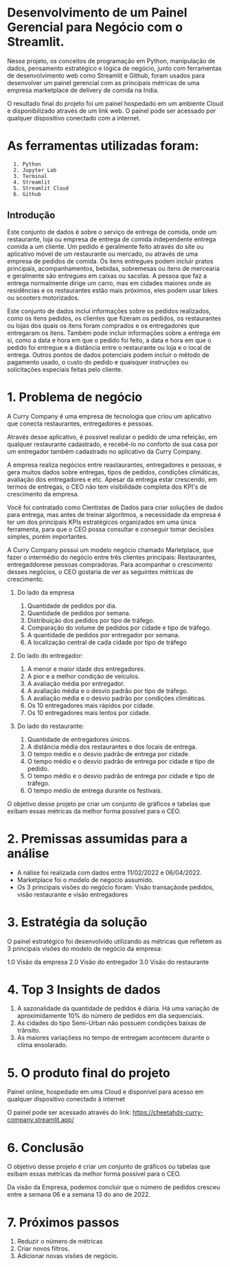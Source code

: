 # Desenvolvimento de um Painel Gerencial para Negócio com o Streamlit.
   Nesse projeto, os conceitos de programação em Python, manipulação de dados, pensamento estratégico e lógica de negócio, junto com ferramentas de desenvolvimento web como Streamlit e Github, foram usados para desenvolver um painel gerencial com as principais métricas de uma empresa marketplace de delivery de comida na India.
   
   O resultado final do projeto foi um painel hospedado em um ambiente Cloud e disponibilizado através de um link web. O painel pode ser acessado por qualquer dispositivo conectado com a internet.
   
# As ferramentas utilizadas foram:
      1. Python
      2. Jupyter Lab
      3. Terminal
      4. Streamlit
      5. Streamlit Cloud
      6. Github



## Introdução
Este conjunto de dados é sobre o serviço de entrega de comida, onde um restaurante, loja ou empresa de entrega de comida independente entrega comida a um cliente. Um pedido é geralmente feito através do site ou aplicativo móvel de um restaurante ou mercado, ou através de uma empresa de pedidos de comida. Os itens entregues podem incluir pratos principais, acompanhamentos, bebidas, sobremesas ou itens de mercearia e geralmente são entregues em caixas ou sacolas. A pessoa que faz a entrega normalmente dirige um carro, mas em cidades maiores onde as residências e os restaurantes estão mais próximos, eles podem usar bikes ou scooters motorizados.

Este conjunto de dados inclui informações sobre os pedidos realizados, como os itens pedidos, os clientes que fizeram os pedidos, os restaurantes ou lojas dos quais os itens foram comprados e os entregadores que entregaram os itens. Também pode incluir informações sobre a entrega em si, como a data e hora em que o pedido foi feito, a data e hora em que o pedido foi entregue e a distância entre o restaurante ou loja e o local de entrega. Outros pontos de dados potenciais podem incluir o método de pagamento usado, o custo do pedido e quaisquer instruções ou solicitações especiais feitas pelo cliente.

# 1. Problema de negócio

A Curry Company é uma empresa de tecnologia que criou um aplicativo que conecta restaurantes, entregadores e pessoas.

Através desse aplicativo, é possível realizar o pedido de uma refeição, em qualquer restaurante cadastrado, e recebê-lo no conforto de sua casa por um entregador também cadastrado no aplicativo da Curry Company.

A empresa realiza negócios entre reastaurantes, entregadores e pessoas, e gera muitos dados sobre entregas, tipos de pedidos, condições climáticas, avaliação dos entregadores e etc. Apesar da entrega estar crescendo, em termos de entregas, o CEO não tem visibilidade completa dos KPI's de crescimento da empresa.

Você foi contratado como Cientistas de Dados para criar soluções de dados para entrega, mas antes de treinar algoritmos, a necessidade da empresa é ter um dos principais KPIs estratégicos organizados em uma única ferramenta, para que o CEO possa consultar e conseguir tomar decisões simples, porém importantes.

A Curry Company possui um modelo negócio chamado Marletplace, que fazer o intermédio do negócio entre três clientes principais: Restaurantes, entregaddorese pessoas compradoras. Para acompanhar o crescimento desses negócios, o CEO gostaria de ver as seguintes métricas de crescimento.

1. Do lado da empresa

   1. Quantidade de pedidos por dia.
   2. Quantidade de pedidos por semana.
   3. Distribuição dos pedidos por tipo de tráfego.
   4. Comparação do volume de pedidos por cidade e tipo de tráfego.
   5. A quantidade de pedidos por entregador por semana.
   6. A localização central de cada cidade por tipo de tráfego 

2. Do lado do entregador:

   1. A menor e maior idade dos entregadores.
   2. A pior e a melhor condição de veículos.
   3. A avaliação média por entregador.
   4. A avaliação média e o desvio padrão por tipo de tráfego.
   5. A avaliação média e o desvio padrão por condições climáticas.
   6. Os 10 entregadores mais rápidos por cidade.
   7. Os 10 entregadores mais lentos por cidade.

3. Do lado do restaurante:

    1. Quantidade de entregadores únicos.
    2. A distância média dos restaurantes e dos locais de entrega.
    3. O tempo médio e o desvio padrão de entrega por cidade.
    4. O tempo médio e o desvio padrão de entrega por cidade e tipo de pedido.
    5. O tempo médio e o desvio padrão de entrega por cidade e tipo de tráfego.
    6. O tempo médio de entrega durante os festivais.

O objetivo desse projeto pe criar um conjunto de gráficos e tabelas que exibam essas métricas da melhor forma possível para o CEO.

# 2. Premissas assumidas para a análise
 
  * A nálise foi realizada com dados entre 11/02/2022 e 06/04/2022.
  * Marketplace foi o modelo de negocio assumido.
  * Os 3 principais visões do negócio foram: Visão transaçãode pedidos, visão restaurante e visão entregadores
  
# 3. Estratégia da solução
  
O painel estratégico foi desenvolvido utilizando as métricas que refletem as 3 principais visões do modelo de negócio da empresa:

 1.0 Visão da empresa
 2.0 Visão do entregador
 3.0 Visão do restaurante

# 4. Top 3 Insights de dados
  
  1. A sazonalidade da quantidade de pedidos é diária. Há uma variação de aproximidamente 10% do número de pedidos em dia sequenciais.
  2. As cidades do tipo Semi-Urban não possuem condições baixas de trânsito.
  3. As maiores variaçõess no tempo de entregam acontecem durante o clima ensolarado.

# 5. O produto final do projeto

Painel online, hospedado em uma Cloud e disponível para acesso em qualquer dispositivo conectado à internet

O painel pode ser acessado através do link: https://cheetahds-curry-company.streamlit.app/

# 6. Conclusão
  
O objetivo desse projeto é criar um conjunto de gráficos ou tabelas que exibam essas métricas da melhor forma possível para o CEO.

Da visão da Empresa, podemos concluir que o número de pedidos cresceu entre a semana 06 e a semana 13 do ano de 2022.

# 7. Próximos passos
  
1. Reduzir o número de métricas
2. Criar novos filtros.
3. Adicionar novas visões de negócio.
